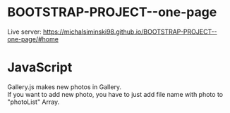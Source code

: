 # BOOTSTRAP-PROJECT--one-page

Live server: https://michalsiminski98.github.io/BOOTSTRAP-PROJECT--one-page/#home


# JavaScript

Gallery.js makes new photos in Gallery.  
If you want to add new photo, you have to just add file name with photo to "photoList" Array.
